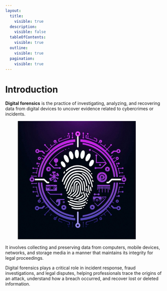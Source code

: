 ```yaml
---
layout:
  title:
    visible: true
  description:
    visible: false
  tableOfContents:
    visible: true
  outline:
    visible: true
  pagination:
    visible: true
---
```


# Introduction

**Digital forensics** is the practice of investigating, analyzing, and recovering data from digital devices to uncover evidence related to cybercrimes or incidents.&#x20;

<figure><img src="../.gitbook/assets/image (51).png" alt="" width="375"><figcaption></figcaption></figure>

It involves collecting and preserving data from computers, mobile devices, networks, and storage media in a manner that maintains its integrity for legal proceedings.&#x20;

Digital forensics plays a critical role in incident response, fraud investigations, and legal disputes, helping professionals trace the origins of an attack, understand how a breach occurred, and recover lost or deleted information.
